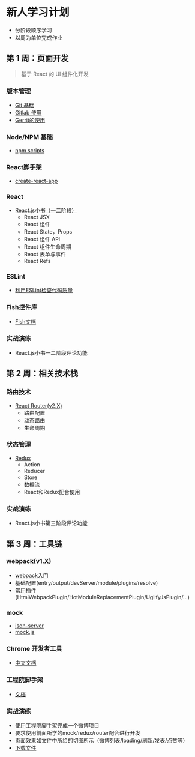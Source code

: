 # 新人学习计划

- 分阶段顺序学习
- 以周为单位完成作业

## 第 1 周：页面开发

> 基于 React 的 UI 组件化开发

### 版本管理
- [Git 基础](http://www.shouce.ren/api/view/a/7484)
- [Gitlab 使用](https://www.jianshu.com/p/142b3dc8ae15)
- [Gerrit的使用](http://wiki.sdp.nd/index.php?title=Gerrit)

### Node/NPM 基础
- [npm scripts](http://www.ruanyifeng.com/blog/2016/10/npm_scripts.html?utm_source=tuicool&utm_medium=referral)

### React脚手架
- [create-react-app](https://github.com/facebook/create-react-app)

### React
- [React.js小书（一二阶段）](http://huziketang.mangojuice.top/books/react/)
  - React JSX
  - React 组件
  - React State，Props
  - React 组件 API
  - React 组件生命周期
  - React 表单与事件
  - React Refs

### ESLint
- [利用ESLint检查代码质量](http://cnodejs.org/topic/57c68052b4a3bca66bbddbdd)

### Fish控件库
- [Fish文档](http://reference.sdp.nd/fed/share/common/fish.html)

### 实战演练
- React.js小书一二阶段评论功能

## 第 2 周：相关技术栈

### 路由技术
  - [React Router(v2.X)](http://www.uprogrammer.cn/react-router-cn/docs/API.html)
    - 路由配置
    - 动态路由
    - 生命周期

### 状态管理 
  - [Redux](http://www.ruanyifeng.com/blog/2016/09/redux_tutorial_part_one_basic_usages.html)
    - Action
    - Reducer
    - Store
    - 数据流
    - React和Redux配合使用

### 实战演练

- React.js小书第三阶段评论功能

## 第 3 周：工具链

### webpack(v1.X)
- [webpack入门](https://segmentfault.com/a/1190000006178770)
- 基础配置(entry/output/devServer/module/plugins/resolve)
- 常用插件(HtmlWebpackPlugin/HotModuleReplacementPlugin/UglifyJsPlugin/...)

### mock
- [json-server](https://github.com/typicode/json-server)
- [mock.js](http://mockjs.com/)

### Chrome 开发者工具
- [中文文档](http://www.css88.com/doc/chrome-devtools/)

### 工程院脚手架
- [文档](http://reference.sdp.nd/fed/share/common/react-boilerplate/readme.html)

### 实战演练
- 使用工程院脚手架完成一个微博项目
- 要求使用前面所学的mock/redux/router配合进行开发
- 页面效果如文件中所给的切图所示（微博列表/loading/刷新/发表/点赞等）
- [下载文件](https://im-cloud.sdp.101.com/#/sharing/9yWmBkAr)
